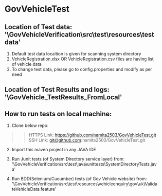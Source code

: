 # GovVehicleTest

## Location of Test data: '\GovVehicleVerification\src\test\resources\testdata'
 1. Default test data localtion is given for scanning system directory
 2. VehicleRegistration.xlsx OR VehicleRegistration.csv files are having list of vehicle data
 3. To change test data, please go to config.properties and modify as per need
 
## Location of Test Results and logs: '\GovVehicle_TestResults_FromLocal'

## How to run tests on local machine:
1. Clone below repo:
>>HTTPS Link: https://github.com/namita2503/GovVehicleTest.git
>>SSH Link: git@github.com:namita2503/GovVehicleTest.git

2. Import this maven project in any JAVA IDE

3. Run Junit tests (of System Directory service layer) from: '\GovVehicleVerification\src\test\java\unittests\SystemDirectoryTests.java'

4. Run BDD(Selenium/Cucumber) tests (of Gov Vehicle website) from: '\GovVehicleVerification\src\test\resources\vehicleenquiry\gov\uk\ValidateVehicleData.feature'
